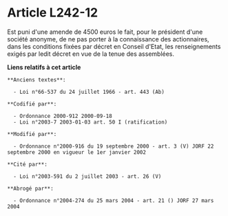 # Article L242-12

Est puni d'une amende de 4500 euros le fait, pour le président d'une société anonyme, de ne pas porter à la connaissance des
actionnaires, dans les conditions fixées par décret en Conseil d'Etat, les renseignements exigés par ledit décret en vue de
la tenue des assemblées.

**Liens relatifs à cet article**

	**Anciens textes**:

	  - Loi n°66-537 du 24 juillet 1966 - art. 443 (Ab)

	**Codifié par**:

	  - Ordonnance 2000-912 2000-09-18
	  - Loi n°2003-7 2003-01-03 art. 50 I (ratification)

	**Modifié par**:

	  - Ordonnance n°2000-916 du 19 septembre 2000 - art. 3 (V) JORF 22 septembre 2000 en vigueur le 1er janvier 2002

	**Cité par**:

	  - Loi n°2003-591 du 2 juillet 2003 - art. 26 (V)

	**Abrogé par**:

	  - Ordonnance n°2004-274 du 25 mars 2004 - art. 21 () JORF 27 mars 2004
